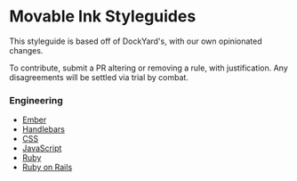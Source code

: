 # Movable Ink Styleguides

This styleguide is based off of DockYard's, with our own opinionated changes.

To contribute, submit a PR altering or removing a rule, with justification. Any
disagreements will be settled via trial by combat.

### Engineering

+ [Ember](https://github.com/DockYard/styleguides/blob/master/engineering/ember.md)
+ [Handlebars](https://github.com/DockYard/styleguides/blob/master/engineering/handlebars.md)
+ [CSS](https://github.com/DockYard/styleguides/blob/master/engineering/css.md)
+ [JavaScript](https://github.com/DockYard/styleguides/blob/master/engineering/javascript.md)
+ [Ruby](https://github.com/DockYard/styleguides/blob/master/engineering/ruby.md)
+ [Ruby on Rails](https://github.com/DockYard/styleguides/blob/master/engineering/rails.md)
